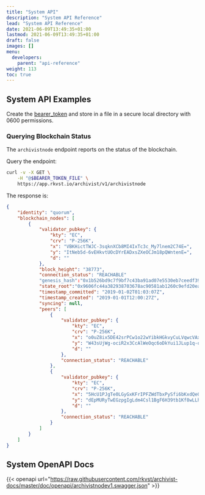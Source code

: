 ```yaml
---
title: "System API"
description: "System API Reference"
lead: "System API Reference"
date: 2021-06-09T13:49:35+01:00
lastmod: 2021-06-09T13:49:35+01:00
draft: false
images: []
menu: 
  developers:
    parent: "api-reference"
weight: 113
toc: true
---
```


## System API Examples

Create the [bearer_token](/developers/developer-patterns/getting-access-tokens-using-app-registrations) and store in a file in a secure local directory with 0600 permissions.

### Querying Blockchain Status

The `archivistnode` endpoint reports on the status of the blockchain.

Query the endpoint:

```bash
curl -v -X GET \
    -H "@$BEARER_TOKEN_FILE" \
    https://app.rkvst.io/archivist/v1/archivistnode
```

The response is:

```json
{
    "identity": "quorum",
    "blockchain_nodes": [
        {
            "validator_pubkey": {
                "kty": "EC",
                "crv": "P-256K",
                "x": "VBKHictTWJC-3sqknXCb8MI4IxTc3c_My7lnem2C74E=",
                "y": "ItNeb5d-6vEHkvtUOcDYrEADxsZXeOCJm18pQWntenE=",
                "d": ""
            },
            "block_height": "38773",
            "connection_status": "REACHABLE"
            "genesis_hash":"0x1b526bd9c7f9bf7c43ba91ad07e5530eb7ceedf390396f9fbfeb68722e097e95",
            "state_root":"0x9606fc44a382938703678ac90581ab1260c9efd20ea8c7f90c87852bc982f3a7",
            "timestamp_committed": "2019-01-02T01:03:07Z",
            "timestamp_created": "2019-01-01T12:00:27Z",
            "syncing": null,
            "peers": [
                {
                    "validator_pubkey": {
                        "kty": "EC",
                        "crv": "P-256K",
                        "x": "o0uZ8ix5DE42srPCw1o22wYibkHGkvyCuLVqwcVAxb0=",
                        "y": "W43sUjWg-ociR2x3CcAlWeOqc6oDkYui1JLup1q-ojU=",
                        "d": ""
                    },
                    "connection_status": "REACHABLE"
                },
                {
                    "validator_pubkey": {
                        "kty": "EC",
                        "crv": "P-256K",
                        "x": "5HcU1PJgTe0LGyGxKFrIPFZWdTbxPySfi6bKxdQeO8A=",
                        "y": "dEpMURyTwEGzpgIgLdm4Csl1BgF6H39tb1Kf8wLLhVI=",
                        "d": ""
                    },
                    "connection_status": "REACHABLE"
                }
            ]
        }
    ]
}
```

## System OpenAPI Docs

{{< openapi url="https://raw.githubusercontent.com/rkvst/archivist-docs/master/doc/openapi/archivistnodev1.swagger.json" >}}